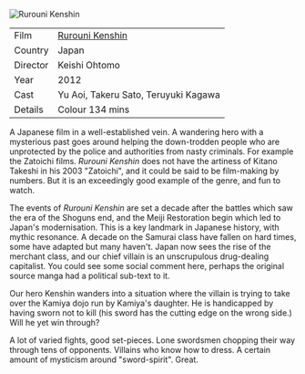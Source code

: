![Rurouni Kenshin](rurouni_kenshin.jpg)

| | |
|-|-|
Film|[Rurouni Kenshin](https://www.imdb.com/title/tt1979319/)
Country|Japan
Director|Keishi Ohtomo
Year|2012
Cast|Yu Aoi, Takeru Sato, Teruyuki Kagawa
Details|Colour 134 mins

A Japanese film in a well-established vein.  A
wandering hero with a mysterious past goes around helping the
down-trodden people who are unprotected by the police and
authorities from nasty criminals.  For example the Zatoichi
films.  *Rurouni Kenshin* does not have the artiness of
Kitano Takeshi in his 2003 "Zatoichi", and it could be said
to be film-making by numbers.  But it is an
exceedingly good example of the genre, and fun to watch.

The events of *Rurouni Kenshin* are set a decade after the
battles which saw the era of the Shoguns end, and the Meiji
Restoration begin which led to Japan's modernisation.  This is
a key landmark in Japanese history, with mythic resonance.
A decade on the Samurai class have fallen on hard times, some
have adapted but many haven't.  Japan now sees the rise of
the merchant class, and our chief villain is an
unscrupulous drug-dealing capitalist.  You could see some
social comment here, perhaps the original source manga had
a political sub-text to it.

Our hero Kenshin wanders into a situation where the villain
is trying to take over the Kamiya dojo run by Kamiya's
daughter.  He is handicapped by having sworn not to kill
(his sword has the cutting edge on the wrong side.)  Will
he yet win through?

A lot of varied fights, good set-pieces.  Lone swordsmen
chopping their way through tens of opponents.  Villains
who know how to dress.  A certain amount of mysticism
around "sword-spirit".  Great.
